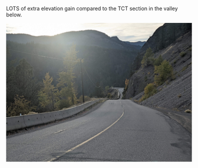 LOTS of extra elevation gain compared to the TCT section in the valley below.

![Photo](resources/img/princeton_to_tulameen_road_bypass.jpg)